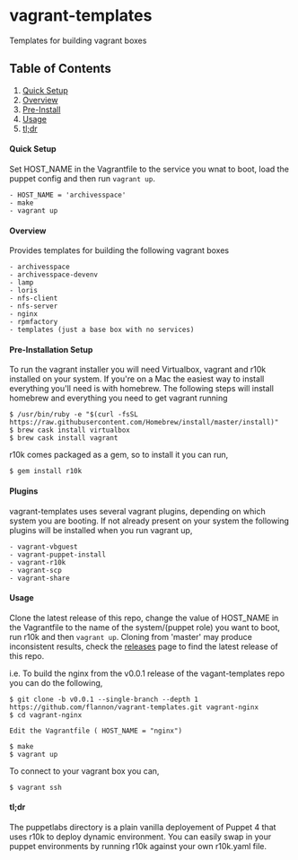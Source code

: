 # vagrant-templates
Templates for building vagrant boxes


## Table of Contents

1. [Quick Setup](#quick-setup)
1. [Overview](#overview)
2. [Pre-Install](#pre-install)
3. [Usage](#usage)
4. [tl;dr](#tl:dr)


#### Quick Setup

 Set HOST_NAME in the Vagrantfile to the service you wnat to boot, load the puppet config and then run `vagrant up`.

    - HOST_NAME = 'archivesspace'
    - make
    - vagrant up

#### Overview

Provides templates for building the following vagrant boxes

    - archivesspace
    - archivesspace-devenv
    - lamp
    - loris
    - nfs-client
    - nfs-server
    - nginx
    - rpmfactory
    - templates (just a base box with no services)

#### Pre-Installation Setup

To run the vagrant installer you will need Virtualbox, vagrant and r10k installed on your system.
If you're on a Mac the easiest way to install everything you'll need is with homebrew.  The following steps will install homebrew and 
everything you need to get vagrant running

    $ /usr/bin/ruby -e "$(curl -fsSL https://raw.githubusercontent.com/Homebrew/install/master/install)"
    $ brew cask install virtualbox
    $ brew cask install vagrant

r10k comes packaged as a gem, so to install it you can run,

    $ gem install r10k

#### Plugins

vagrant-templates uses several vagrant plugins, depending on which system you are booting.  If not already present on your system the following plugins will be installed when you run vagrant up,

    - vagrant-vbguest
    - vagrant-puppet-install 
    - vagrant-r10k
    - vagrant-scp
    - vagrant-share

#### Usage

Clone the latest release of this repo, change the value of HOST_NAME in the Vagrantfile to the name of the system/(puppet role) you want to boot, run r10k and then `vagrant up`. Cloning from 'master' may produce inconsistent results, check the [releases](https://github.com/flannon/vagrant-templates/releases) page to find the latest release of this repo.

i.e. To build the nginx from the v0.0.1 release of the vagant-templates repo you can do the following, 

    $ git clone -b v0.0.1 --single-branch --depth 1 https://github.com/flannon/vagrant-templates.git vagrant-nginx
    $ cd vagrant-nginx

    Edit the Vagrantfile ( HOST_NAME = "nginx")

    $ make
    $ vagrant up


To connect to your vagrant box you can,

    $ vagrant ssh

#### tl;dr

The puppetlabs directory is a plain vanilla deployement of Puppet 4 that uses r10k to deploy dynamic environment.  You can easily swap in your puppet environments by running r10k against your own r10k.yaml file. 
